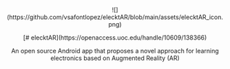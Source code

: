 <p align="center">
![](https://github.com/vsafontlopez/elecktAR/blob/main/assets/elecktAR_icon.png)
</p>

<p align="center">
[# elecktAR](https://openaccess.uoc.edu/handle/10609/138366)
</p>

<p align="center">
An open source Android app that proposes a novel approach for learning electronics based on Augmented Reality (AR)
</p>

